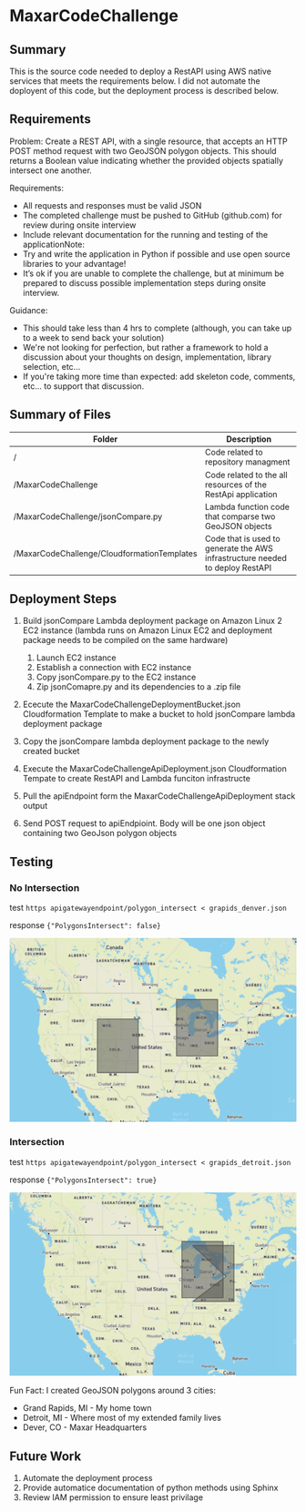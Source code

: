 # MaxarCodeChallenge

## Summary

This is the source code needed to deploy a RestAPI using AWS native services that meets the requirements below. I did not automate the doployent of this code, but the deployment process is described below.

## Requirements

Problem:
Create a REST API, with a single resource, that accepts an HTTP POST method request with two GeoJSON polygon objects. 
This should returns a Boolean value indicating whether the provided objects spatially intersect one another.
 
Requirements:
- All requests and responses must be valid JSON
- The completed challenge must be pushed to GitHub (github.com) for review during onsite interview
- Include relevant documentation for the running and testing of the applicationNote:
- Try and write the application in Python if possible and use open source libraries to your advantage!
- It’s ok if you are unable to complete the challenge, but at minimum be prepared to discuss possible implementation steps during onsite interview.
 
Guidance:
- This should take less than 4 hrs to complete (although, you can take up to a week to send back your solution)
- We're not looking for perfection, but rather a framework to hold a discussion about your thoughts on design, implementation, library selection, etc...
- If you're taking more time than expected: add skeleton code, comments, etc... to support that discussion.

## Summary of Files

|Folder|Description|
|---|---|
|/|Code related to repository managment|
|/MaxarCodeChallenge|Code related to the all resources of the RestApi application|
|/MaxarCodeChallenge/jsonCompare.py|Lambda function code that comparse two GeoJSON objects|
|/MaxarCodeChallenge/CloudformationTemplates|Code that is used to generate the AWS infrastructure needed to deploy RestAPI|

## Deployment Steps
1. Build jsonCompare Lambda deployment package on Amazon Linux 2 EC2 instance (lambda runs on Amazon Linux EC2 and deployment package needs to be compiled on the same hardware)
 
   1. Launch EC2 instance
   2. Establish a connection with EC2 instance
   3. Copy jsonCompare.py to the EC2 instance
   4. Zip jsonComapre.py and its dependencies to a .zip file

2. Ececute the MaxarCodeChallengeDeploymentBucket.json Cloudformation Template to make a bucket to hold jsonCompare lambda deployment package
4. Copy the jsonCompare lambda deployment package to the newly created bucket
5. Execute the MaxarCodeChallengeApiDeployment.json Cloudformation Tempate to create RestAPI and Lambda funciton infrastructe
6. Pull the apiEndpoint form the MaxarCodeChallengeApiDeployment stack output
7. Send POST request to apiEndpioint. Body will be one json object containing two GeoJson polygon objects

## Testing

### No Intersection

test
`https apigatewayendpoint/polygon_intersect < grapids_denver.json`

response
`{"PolygonsIntersect": false}`

![GeoJson Intersection](testImages/NoIntersection.png)

### Intersection

test
`https apigatewayendpoint/polygon_intersect < grapids_detroit.json`

response
`{"PolygonsIntersect": true}`

![GeoJson No Intersection](testImages/Intersection.png)


Fun Fact: I created GeoJSON polygons around 3 cities:
- Grand Rapids, MI - My home town
- Detroit, MI - Where most of my extended family lives
- Dever, CO - Maxar Headquarters

## Future Work

1. Automate the deployment process
2. Provide automatice documentation of python methods using Sphinx
3. Review IAM permission to ensure least privilage
